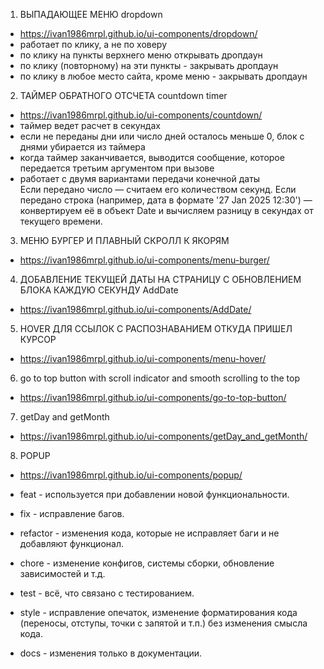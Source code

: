 1) ВЫПАДАЮЩЕЕ МЕНЮ dropdown
- https://ivan1986mrpl.github.io/ui-components/dropdown/ 
- работает по клику, а не по ховеру
- по клику на пункты верхнего меню открывать дропдаун
- по клику (повторному) на эти пункты - закрывать дропдаун
- по клику в любое место сайта, кроме меню - закрывать дропдаун

2) ТАЙМЕР ОБРАТНОГО ОТСЧЕТА countdown timer
- https://ivan1986mrpl.github.io/ui-components/countdown/
- таймер ведет расчет в секундах
- если не переданы дни или число дней осталось меньше 0, блок с днями убирается из таймера
- когда таймер заканчивается, выводится  сообщение, которое передается третьим аргументом при вызове
- работает с двумя вариантами передачи конечной даты  
Если передано число — считаем его количеством секунд.
Если передано строка (например, дата в формате '27 Jan 2025 12:30') — конвертируем её в объект Date и вычисляем разницу в секундах от текущего времени.

3) МЕНЮ БУРГЕР И ПЛАВНЫЙ СКРОЛЛ К ЯКОРЯМ
- https://ivan1986mrpl.github.io/ui-components/menu-burger/

4) ДОБАВЛЕНИЕ ТЕКУЩЕЙ ДАТЫ НА СТРАНИЦУ С ОБНОВЛЕНИЕМ БЛОКА КАЖДУЮ СЕКУНДУ AddDate
- https://ivan1986mrpl.github.io/ui-components/AddDate/

5) HOVER ДЛЯ ССЫЛОК С РАСПОЗНАВАНИЕМ ОТКУДА ПРИШЕЛ КУРСОР
- https://ivan1986mrpl.github.io/ui-components/menu-hover/

6) go to top button with scroll indicator and smooth scrolling to the top
- https://ivan1986mrpl.github.io/ui-components/go-to-top-button/

7) getDay and getMonth 
- https://ivan1986mrpl.github.io/ui-components/getDay_and_getMonth/

8) POPUP
- https://ivan1986mrpl.github.io/ui-components/popup/



- feat - используется при добавлении новой функциональности.

- fix - исправление багов.

- refactor - изменения кода, которые не исправляет баги и не добавляют функционал.

- chore - изменение конфигов, системы сборки, обновление зависимостей и т.д.

- test - всё, что связано с тестированием.

- style - исправление опечаток, изменение форматирования кода (переносы, отступы, точки с запятой и т.п.) без изменения смысла кода.

- docs - изменения только в документации.